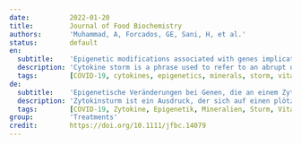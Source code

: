 ```yaml
---
date:          2022-01-20
title:         Journal of Food Biochemistry
authors:       'Muhammad, A, Forcados, GE, Sani, H, et al.'
status:        default
en:
  subtitle:    'Epigenetic modifications associated with genes implicated in cytokine storm: The potential biotherapeutic effects of vitamins and minerals in COVID-19'
  description: 'Cytokine storm is a phrase used to refer to an abrupt upsurge in the circulating levels of various pro-inflammatory cytokines, causing increased stimulation and activity of immune cells during disease conditions. The binding of pattern recognition receptors to pathogen-associated molecular patterns during COVID-19 infection recruits response machinery involving the activation of transcription factors and proteins required for a robust immune response by host cells. These immune responses could be influenced by epigenetic modifications as evidenced by significant variations in COVID-19 pathophysiology and response to therapy observed among patients across the globe. Considering that circulating levels of interleukin 1, tumor necrosis factor-α, and interleukin 6 are significantly elevated during cytokine storm in COVID-19 patients, genetic and epigenetic variations in the expression and function of these proteins could enhance our understanding of the disease pathogenesis. Treatment options that repress the transcription of specific cytokine genes during COVID-19 infection could serve as possible targets to counteract cytokine storm in COVID-19. Therefore, the present article reviews the roles of cytokines and associated genes in the COVID-19 cytokine storm, identifies epigenetic modifications associated with the disease progression, and possible ameliorative effects of some vitamins and minerals obtained as epigenetic modifiers for the control of cytokine storm and disease severity in COVID-19 patients. '
  tags:        [COVID-19, cytokines, epigenetics, minerals, storm, vitamins]
de:
  subtitle:    'Epigenetische Veränderungen bei Genen, die an einem Zytokinsturm beteiligt sind: Die potenziellen biotherapeutischen Wirkungen von Vitaminen und Mineralien in COVID-19'
  description: 'Zytokinsturm ist ein Ausdruck, der sich auf einen plötzlichen Anstieg der zirkulierenden Mengen verschiedener entzündungsfördernder Zytokine bezieht, die eine erhöhte Stimulierung und Aktivität von Immunzellen unter Krankheitsbedingungen verursachen. Die Bindung von Mustererkennungsrezeptoren an erregerassoziierte molekulare Muster während einer COVID-19-Infektion rekrutiert eine Reaktionsmaschinerie, die die Aktivierung von Transkriptionsfaktoren und Proteinen umfasst, die für eine robuste Immunantwort der Wirtszellen erforderlich sind. Diese Immunreaktionen könnten durch epigenetische Veränderungen beeinflusst werden, wie die weltweit beobachteten signifikanten Unterschiede in der COVID-19-Pathophysiologie und im Ansprechen auf die Therapie zeigen. In Anbetracht der Tatsache, dass die zirkulierenden Spiegel von Interleukin 1, Tumornekrosefaktor-α und Interleukin 6 während des Zytokinsturms bei COVID-19-Patienten signifikant erhöht sind, könnten genetische und epigenetische Veränderungen in der Expression und Funktion dieser Proteine unser Verständnis der Krankheitspathogenese verbessern. Behandlungsmöglichkeiten, die die Transkription spezifischer Zytokin-Gene während einer COVID-19-Infektion unterdrücken, könnten als mögliche Ziele dienen, um dem Zytokinsturm bei COVID-19 entgegenzuwirken. Der vorliegende Artikel gibt daher einen Überblick über die Rolle von Zytokinen und assoziierten Genen beim COVID-19-Zytokinsturm, identifiziert epigenetische Modifikationen, die mit dem Fortschreiten der Krankheit in Verbindung stehen, und zeigt mögliche verbessernde Wirkungen einiger Vitamine und Mineralien auf, die als epigenetische Modifikatoren zur Kontrolle des Zytokinsturms und der Krankheitsschwere bei COVID-19-Patienten dienen.' 
  tags:        [COVID-19, Zytokine, Epigenetik, Mineralien, Sturm, Vitamine]
group:         'Treatments'
credit:        https://doi.org/10.1111/jfbc.14079
---
```

